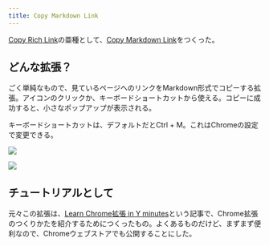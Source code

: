 ```yaml
---
title: Copy Markdown Link
---
```

[Copy Rich Link](https://chrome.google.com/webstore/detail/copy-rich-link/hikiamlgpdcabppakpmemaofmkgknpea)の亜種として、[Copy Markdown Link](https://chrome.google.com/webstore/detail/copy-markdown-link/gkceaaphhbeanfciglgpffnncfpipjpa)をつくった。

どんな拡張？
------

ごく単純なもので、見ているページへのリンクをMarkdown形式でコピーする拡張。アイコンのクリックか、キーボードショートカットから使える。コピーに成功すると、小さなポップアップが表示される。

キーボードショートカットは、デフォルトだとCtrl + M。これはChromeの設定で変更できる。

![](https://lh5.googleusercontent.com/pPHCCcELmf8cIAdz_wmyEWsC0AMfSxetlKjone2gzM4cg4Q439Im44CuUEoMLdzSSCeusgpB_XeBUeqSlRwJylUFPNktCBmVYXUTZUhDxi_VhiE1x_kDxk_74OgHZd791QeqsqGuDw8ojca10Snn4qLkJSfTEiVtaz7J3ex0Vuk5a45NYbtfHU3Z)

![](https://lh6.googleusercontent.com/7lM4g-cFsfb9aGkZtRnYbxlckyJVWMsk8OGDaTL87gpJpfeHd8jfDhybLVKPBcYUEtEFS-vYg9XtTLUlDLaARkOJnHtHofpFUUik1RA3V3aPhZNAkDG2XHb1IoivXujn1Z0O2RR3N1SOM4xkJhIvRv7hwkiIpUfKBrJgM34YI8FnvuyMdUOuQDHM)

チュートリアルとして
----------

元々この拡張は、[Learn Chrome拡張 in Y minutes](https://r7kamura.com/articles/2022-05-18-learn-chrome-extention-in-y-minutes)という記事で、Chrome拡張のつくりかたを紹介するためにつくったもの。よくあるものだけど、まずまず便利なので、Chromeウェブストアでも公開することにした。

